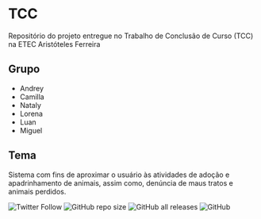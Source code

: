 # TCC
Repositório do projeto entregue no Trabalho de Conclusão de Curso (TCC) na ETEC Aristóteles Ferreira

## Grupo
 - Andrey
 - Camilla
 - Nataly
 - Lorena
 - Luan
 - Miguel
 
 ## Tema
 Sistema com fins de aproximar o usuário às atividades de adoção e apadrinhamento de animais, assim como, denúncia de maus tratos e animais perdidos.

![Twitter Follow](https://img.shields.io/twitter/follow/NastoShimi?style=social)
![GitHub repo size](https://img.shields.io/github/repo-size/shimigui/TCC?style=for-the-badge)
![GitHub all releases](https://img.shields.io/github/downloads/shimigui/TCC/total?style=for-the-badge)
![GitHub](https://img.shields.io/github/license/shimigui/TCC?style=for-the-badge)
